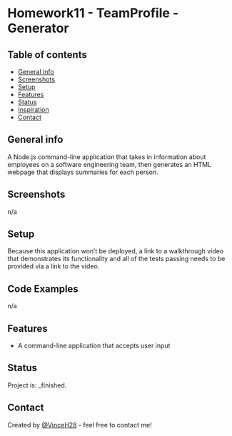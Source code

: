 # Homework11 - TeamProfile - Generator

## Table of contents
* [General info](#general-info)
* [Screenshots](#screenshots)
* [Setup](#setup)
* [Features](#features)
* [Status](#status)
* [Inspiration](#inspiration)
* [Contact](#contact)

## General info
A Node.js command-line application that takes in information about employees on a software engineering team, then generates an HTML webpage that displays summaries for each person. 

## Screenshots
n/a

## Setup
Because this application won’t be deployed, a link to a walkthrough video that demonstrates its functionality and all of the tests passing needs to be provided via a link to the video.

## Code Examples
n/a

## Features
* A command-line application that accepts user input

## Status
Project is: _finished.

## Contact
Created by [@VinceH28](https://vinceh28.github.io/NoteTaker/) - feel free to contact me!
